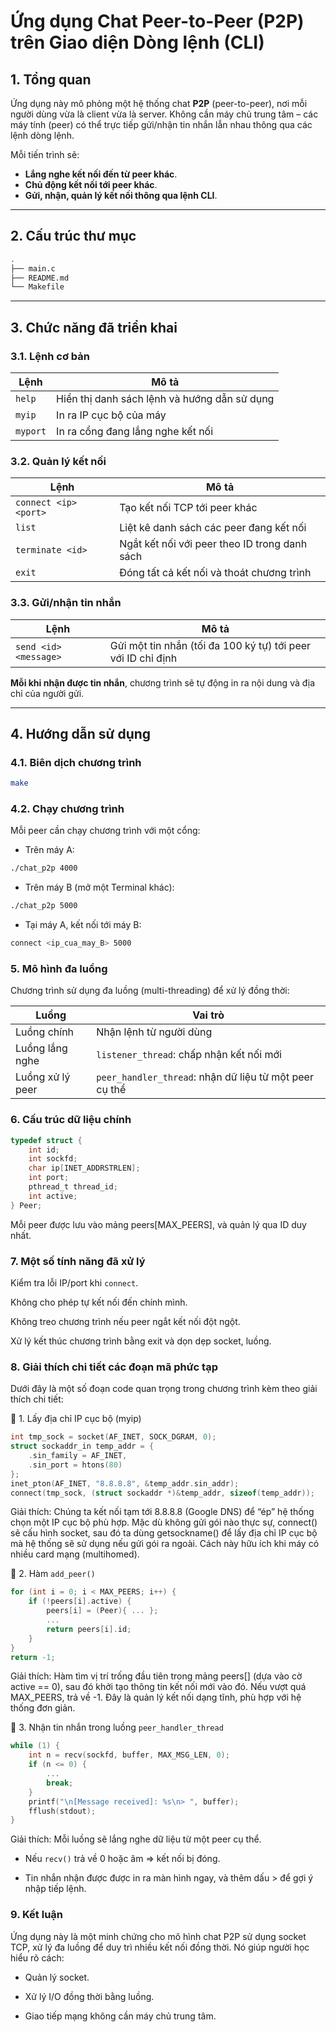 # Ứng dụng Chat Peer-to-Peer (P2P) trên Giao diện Dòng lệnh (CLI)

## 1. Tổng quan

Ứng dụng này mô phỏng một hệ thống chat **P2P** (peer-to-peer), nơi mỗi người dùng vừa là client vừa là server. Không cần máy chủ trung tâm – các máy tính (peer) có thể trực tiếp gửi/nhận tin nhắn lẫn nhau thông qua các lệnh dòng lệnh.

Mỗi tiến trình sẽ:
- **Lắng nghe kết nối đến từ peer khác**.
- **Chủ động kết nối tới peer khác**.
- **Gửi, nhận, quản lý kết nối thông qua lệnh CLI**.

---

## 2. Cấu trúc thư mục

```bash
.
├── main.c 
├── README.md 
└── Makefile 
```

---

## 3. Chức năng đã triển khai

### 3.1. Lệnh cơ bản

| Lệnh                  | Mô tả                                                  |
|-----------------------|--------------------------------------------------------|
| `help`               | Hiển thị danh sách lệnh và hướng dẫn sử dụng           |
| `myip`               | In ra IP cục bộ của máy                                |
| `myport`             | In ra cổng đang lắng nghe kết nối                      |

### 3.2. Quản lý kết nối

| Lệnh                            | Mô tả                                                            |
|----------------------------------|------------------------------------------------------------------|
| `connect <ip> <port>`          | Tạo kết nối TCP tới peer khác                                    |
| `list`                         | Liệt kê danh sách các peer đang kết nối                          |
| `terminate <id>`              | Ngắt kết nối với peer theo ID trong danh sách                    |
| `exit`                         | Đóng tất cả kết nối và thoát chương trình                        |

### 3.3. Gửi/nhận tin nhắn

| Lệnh                             | Mô tả                                                          |
|----------------------------------|----------------------------------------------------------------|
| `send <id> <message>`           | Gửi một tin nhắn (tối đa 100 ký tự) tới peer với ID chỉ định  |

**Mỗi khi nhận được tin nhắn**, chương trình sẽ tự động in ra nội dung và địa chỉ của người gửi.

---

## 4. Hướng dẫn sử dụng

### 4.1. Biên dịch chương trình

```bash
make
```

### 4.2. Chạy chương trình

Mỗi peer cần chạy chương trình với một cổng:
- Trên máy A:
```bash
./chat_p2p 4000
```
- Trên máy B (mở một Terminal khác):
```bash
./chat_p2p 5000
```

- Tại máy A, kết nối tới máy B:
```bash
connect <ip_cua_may_B> 5000
```

### 5. Mô hình đa luồng

Chương trình sử dụng đa luồng (multi-threading) để xử lý đồng thời:

| Luồng            | Vai trò                                                |
| ---------------- | ------------------------------------------------------ |
| Luồng chính      | Nhận lệnh từ người dùng                                |
| Luồng lắng nghe  | `listener_thread`: chấp nhận kết nối mới               |
| Luồng xử lý peer | `peer_handler_thread`: nhận dữ liệu từ một peer cụ thể |


### 6. Cấu trúc dữ liệu chính
```c
typedef struct {
    int id;
    int sockfd;
    char ip[INET_ADDRSTRLEN];
    int port;
    pthread_t thread_id;
    int active;
} Peer;
```
Mỗi peer được lưu vào mảng peers[MAX_PEERS], và quản lý qua ID duy nhất.

### 7. Một số tính năng đã xử lý

Kiểm tra lỗi IP/port khi `connect`.

Không cho phép tự kết nối đến chính mình.

Không treo chương trình nếu peer ngắt kết nối đột ngột.

Xử lý kết thúc chương trình bằng exit và dọn dẹp socket, luồng.

### 8. Giải thích chi tiết các đoạn mã phức tạp

Dưới đây là một số đoạn code quan trọng trong chương trình kèm theo giải thích chi tiết:

🧩 1. Lấy địa chỉ IP cục bộ (myip)
```c
int tmp_sock = socket(AF_INET, SOCK_DGRAM, 0);
struct sockaddr_in temp_addr = {
    .sin_family = AF_INET,
    .sin_port = htons(80)
};
inet_pton(AF_INET, "8.8.8.8", &temp_addr.sin_addr);
connect(tmp_sock, (struct sockaddr *)&temp_addr, sizeof(temp_addr));
```

Giải thích:
Chúng ta kết nối tạm tới 8.8.8.8 (Google DNS) để “ép” hệ thống chọn một IP cục bộ phù hợp. Mặc dù không gửi gói nào thực sự, connect() sẽ cấu hình socket, sau đó ta dùng getsockname() để lấy địa chỉ IP cục bộ mà hệ thống sẽ sử dụng nếu gửi gói ra ngoài. Cách này hữu ích khi máy có nhiều card mạng (multihomed).

🧩 2. Hàm `add_peer()`

```c
for (int i = 0; i < MAX_PEERS; i++) {
    if (!peers[i].active) {
        peers[i] = (Peer){ ... };
        ...
        return peers[i].id;
    }
}
return -1;
```
Giải thích:
Hàm tìm vị trí trống đầu tiên trong mảng peers[] (dựa vào cờ active == 0), sau đó khởi tạo thông tin kết nối mới vào đó. Nếu vượt quá MAX_PEERS, trả về -1. Đây là quản lý kết nối dạng tĩnh, phù hợp với hệ thống đơn giản.

🧩 3. Nhận tin nhắn trong luồng `peer_handler_thread`

```c
while (1) {
    int n = recv(sockfd, buffer, MAX_MSG_LEN, 0);
    if (n <= 0) {
        ...
        break;
    }
    printf("\n[Message received]: %s\n> ", buffer);
    fflush(stdout);
}
```
Giải thích:
Mỗi luồng sẽ lắng nghe dữ liệu từ một peer cụ thể.

- Nếu `recv()` trả về 0 hoặc âm => kết nối bị đóng.

- Tin nhắn nhận được được in ra màn hình ngay, và thêm dấu > để gợi ý nhập tiếp lệnh.


### 9. Kết luận

Ứng dụng này là một minh chứng cho mô hình chat P2P sử dụng socket TCP, xử lý đa luồng để duy trì nhiều kết nối đồng thời. Nó giúp người học hiểu rõ cách:

- Quản lý socket.

- Xử lý I/O đồng thời bằng luồng.

- Giao tiếp mạng không cần máy chủ trung tâm.